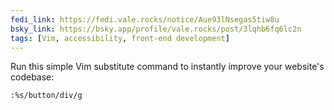 ```yaml
---
fedi_link: https://fedi.vale.rocks/notice/Aue93lNsegas5tiw8u
bsky_link: https://bsky.app/profile/vale.rocks/post/3lqhb6fq6lc2n
tags: [Vim, accessibility, front-end development]
---
```


Run this simple Vim substitute command to instantly improve your website's codebase:

`:%s/button/div/g`

